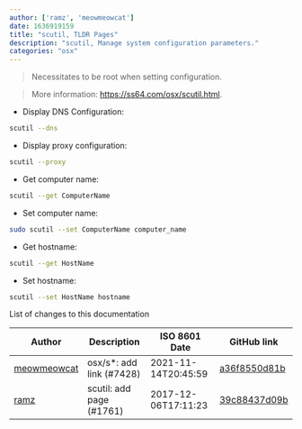 ```yaml
---
author: ['ramz', 'meowmeowcat']
date: 1636919159
title: "scutil, TLDR Pages"
description: "scutil, Manage system configuration parameters."
categories: "osx"
---
```

> Necessitates to be root when setting configuration.

> More information: <https://ss64.com/osx/scutil.html>.

- Display DNS Configuration:

```bash
scutil --dns
```

- Display proxy configuration:

```bash
scutil --proxy
```

- Get computer name:

```bash
scutil --get ComputerName
```

- Set computer name:

```bash
sudo scutil --set ComputerName computer_name
```

- Get hostname:

```bash
scutil --get HostName
```

- Set hostname:

```bash
scutil --set HostName hostname
```
List of changes to this documentation


Author | Description | ISO 8601 Date | GitHub link
------|-----|-----|-----
[meowmeowcat](mailto:meowmeowcat1211@gmail.com) | osx/s*: add link (#7428) | 2021-11-14T20:45:59 | [a36f8550d81b](https://github.com/tldr-pages/tldr/commit/a36f8550d81be6fbe04cb43f3d0a34f30e024b86)
[ramz](mailto:ramzthecoder@gmail.com) | scutil: add page (#1761) | 2017-12-06T17:11:23 | [39c88437d09b](https://github.com/tldr-pages/tldr/commit/39c88437d09bdded4b3bed6f1939367297042875)

